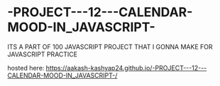 # -PROJECT---12---CALENDAR-MOOD-IN_JAVASCRIPT-
ITS A PART OF 100 JAVASCRIPT PROJECT THAT I GONNA MAKE FOR JAVASCRIPT PRACTICE


hosted here: https://aakash-kashyap24.github.io/-PROJECT---12---CALENDAR-MOOD-IN_JAVASCRIPT-/
